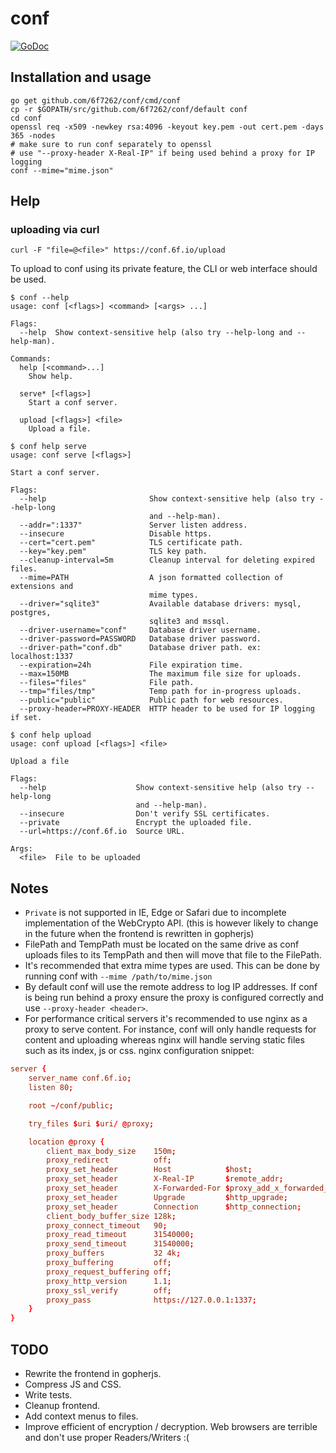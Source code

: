 # conf
[![GoDoc](https://godoc.org/github.com/6f7262/conf?status.svg)](https://godoc.org/github.com/6f7262/conf)

## Installation and usage
```
go get github.com/6f7262/conf/cmd/conf
cp -r $GOPATH/src/github.com/6f7262/conf/default conf
cd conf
openssl req -x509 -newkey rsa:4096 -keyout key.pem -out cert.pem -days 365 -nodes
# make sure to run conf separately to openssl
# use "--proxy-header X-Real-IP" if being used behind a proxy for IP logging
conf --mime="mime.json"
```

## Help
### uploading via curl
```
curl -F "file=@<file>" https://conf.6f.io/upload
```
To upload to conf using its private feature, the CLI or web interface should be used.
```
$ conf --help
usage: conf [<flags>] <command> [<args> ...]

Flags:
  --help  Show context-sensitive help (also try --help-long and --help-man).

Commands:
  help [<command>...]
	Show help.

  serve* [<flags>]
	Start a conf server.

  upload [<flags>] <file>
	Upload a file.
```
```
$ conf help serve
usage: conf serve [<flags>]

Start a conf server.

Flags:
  --help                       Show context-sensitive help (also try --help-long
                               and --help-man).
  --addr=":1337"               Server listen address.
  --insecure                   Disable https.
  --cert="cert.pem"            TLS certificate path.
  --key="key.pem"              TLS key path.
  --cleanup-interval=5m        Cleanup interval for deleting expired files.
  --mime=PATH                  A json formatted collection of extensions and
                               mime types.
  --driver="sqlite3"           Available database drivers: mysql, postgres,
                               sqlite3 and mssql.
  --driver-username="conf"     Database driver username.
  --driver-password=PASSWORD   Database driver password.
  --driver-path="conf.db"      Database driver path. ex: localhost:1337
  --expiration=24h             File expiration time.
  --max=150MB                  The maximum file size for uploads.
  --files="files"              File path.
  --tmp="files/tmp"            Temp path for in-progress uploads.
  --public="public"            Public path for web resources.
  --proxy-header=PROXY-HEADER  HTTP header to be used for IP logging if set.

```
```
$ conf help upload
usage: conf upload [<flags>] <file>

Upload a file

Flags:
  --help                    Show context-sensitive help (also try --help-long
                            and --help-man).
  --insecure                Don't verify SSL certificates.
  --private                 Encrypt the uploaded file.
  --url=https://conf.6f.io  Source URL.

Args:
  <file>  File to be uploaded
```

## Notes
* `Private` is not supported in IE, Edge or Safari due to incomplete implementation of the WebCrypto API. (this is however likely to change in the future when the frontend is rewritten in gopherjs)
* FilePath and TempPath must be located on the same drive as conf uploads files to its TempPath and then will move that file to the FilePath.
* It's recommended that extra mime types are used. This can be done by running conf with `--mime /path/to/mime.json`
* By default conf will use the remote address to log IP addresses. If conf is being run behind a proxy ensure the proxy is configured correctly and use `--proxy-header <header>`.
* For performance critical servers it's recommended to use nginx as a proxy to serve content. For instance, conf will only handle requests for content and uploading whereas nginx will handle serving static files such as its index, js or css. nginx configuration snippet:
```conf
server {
	server_name conf.6f.io;
	listen 80;

	root ~/conf/public;

	try_files $uri $uri/ @proxy;

	location @proxy {
		client_max_body_size    150m;
		proxy_redirect          off;
		proxy_set_header        Host            $host;
		proxy_set_header        X-Real-IP       $remote_addr;
		proxy_set_header        X-Forwarded-For $proxy_add_x_forwarded_for;
		proxy_set_header        Upgrade         $http_upgrade;
		proxy_set_header        Connection      $http_connection;
		client_body_buffer_size 128k;
		proxy_connect_timeout   90;
		proxy_read_timeout      31540000;
		proxy_send_timeout      31540000;
		proxy_buffers           32 4k;
		proxy_buffering         off;
		proxy_request_buffering off;
		proxy_http_version      1.1;
		proxy_ssl_verify        off;
		proxy_pass              https://127.0.0.1:1337;
	}
}
```

## TODO
* Rewrite the frontend in gopherjs.
* Compress JS and CSS.
* Write tests.
* Cleanup frontend.
* Add context menus to files.
* Improve efficient of encryption / decryption. Web browsers are terrible and don't use proper Readers/Writers :(